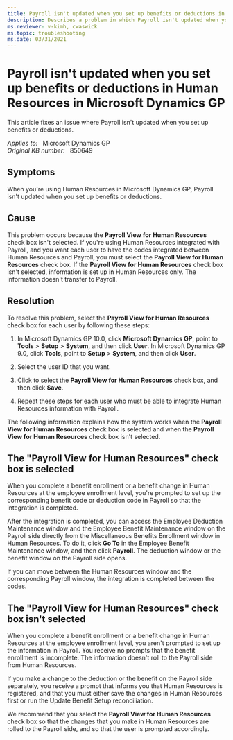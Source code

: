 ```yaml
---
title: Payroll isn't updated when you set up benefits or deductions in Human Resources in Microsoft Dynamics GP
description: Describes a problem in which Payroll isn't updated when you set up benefits or deductions in Human Resources in Microsoft Dynamics GP.
ms.reviewer: v-kimh, cwaswick
ms.topic: troubleshooting
ms.date: 03/31/2021
---
```

# Payroll isn't updated when you set up benefits or deductions in Human Resources in Microsoft Dynamics GP

This article fixes an issue where Payroll isn't updated when you set up benefits or deductions.

_Applies to:_ &nbsp; Microsoft Dynamics GP  
_Original KB number:_ &nbsp; 850649

## Symptoms

When you're using Human Resources in Microsoft Dynamics GP, Payroll isn't updated when you set up benefits or deductions.

## Cause

This problem occurs because the **Payroll View for Human Resources** check box isn't selected. If you're using Human Resources integrated with Payroll, and you want each user to have the codes integrated between Human Resources and Payroll, you must select the **Payroll View for Human Resources** check box. If the **Payroll View for Human Resources** check box isn't selected, information is set up in Human Resources only. The information doesn't transfer to Payroll.

## Resolution

To resolve this problem, select the **Payroll View for Human Resources** check box for each user by following these steps:

1. In Microsoft Dynamics GP 10.0, click **Microsoft Dynamics GP**, point to **Tools** > **Setup** > **System**, and then click **User**.
    In Microsoft Dynamics GP 9.0, click **Tools**, point to **Setup** > **System**, and then click **User**.
2. Select the user ID that you want.
3. Click to select the **Payroll View for Human Resources** check box, and then click **Save**.

4. Repeat these steps for each user who must be able to integrate Human Resources information with Payroll.

The following information explains how the system works when the **Payroll View for Human Resources** check box is selected and when the **Payroll View for Human Resources** check box isn't selected.

## The "Payroll View for Human Resources" check box is selected

When you complete a benefit enrollment or a benefit change in Human Resources at the employee enrollment level, you're prompted to set up the corresponding benefit code or deduction code in Payroll so that the integration is completed.

After the integration is completed, you can access the Employee Deduction Maintenance window and the Employee Benefit Maintenance window on the Payroll side directly from the Miscellaneous Benefits Enrollment window in Human Resources. To do it, click **Go To** in the Employee Benefit Maintenance window, and then click **Payroll**. The deduction window or the benefit window on the Payroll side opens.

If you can move between the Human Resources window and the corresponding Payroll window, the integration is completed between the codes.

## The "Payroll View for Human Resources" check box isn't selected

When you complete a benefit enrollment or a benefit change in Human Resources at the employee enrollment level, you aren't prompted to set up the information in Payroll. You receive no prompts that the benefit enrollment is incomplete. The information doesn't roll to the Payroll side from Human Resources.

If you make a change to the deduction or the benefit on the Payroll side separately, you receive a prompt that informs you that Human Resources is registered, and that you must either save the changes in Human Resources first or run the Update Benefit Setup reconciliation.

We recommend that you select the **Payroll View for Human Resources** check box so that the changes that you make in Human Resources are rolled to the Payroll side, and so that the user is prompted accordingly.
